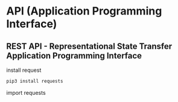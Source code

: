 # API (Application Programming Interface)
## REST API - Representational State Transfer Application Programming Interface

install request
```python
pip3 install requests
```

import requests